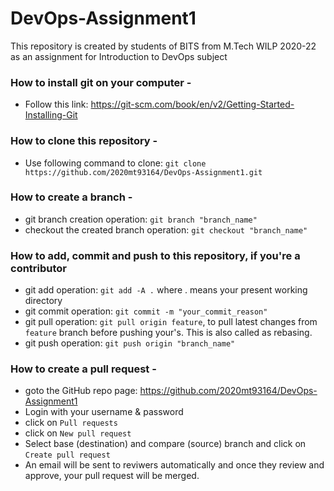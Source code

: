# DevOps-Assignment1
This repository is created by students of BITS from M.Tech WILP 2020-22 as an assignment for Introduction to DevOps subject

### How to install git on your computer - 
- Follow this link: https://git-scm.com/book/en/v2/Getting-Started-Installing-Git

### How to clone this repository - 
- Use following command to clone: `git clone https://github.com/2020mt93164/DevOps-Assignment1.git`

### How to create a branch - 
- git branch creation operation: `git branch "branch_name"`
- checkout the created branch operation: `git checkout "branch_name"`

### How to add, commit and push to this repository, if you're a contributor
- git add operation: `git add -A .` where . means your present working directory
- git commit operation: `git commit -m "your_commit_reason"` 
- git pull operation: `git pull origin feature`, to pull latest changes from `feature` branch before pushing your's. This is also called as rebasing.
- git push operation: `git push origin "branch_name"`

### How to create a pull request - 
- goto the GitHub repo page: https://github.com/2020mt93164/DevOps-Assignment1
- Login with your username & password
- click on `Pull requests`
- click on `New pull request` 
- Select base (destination) and compare (source) branch and click on `Create pull request`
- An email will be sent to reviwers automatically and once they review and approve, your pull request will be merged.
